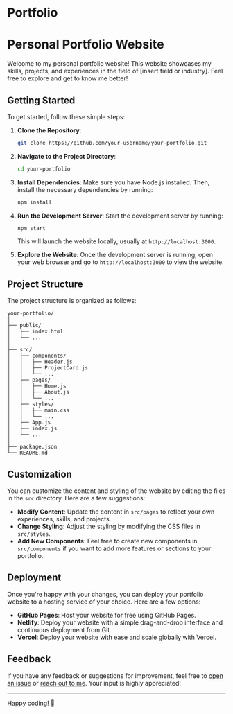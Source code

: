 # Portfolio

# Personal Portfolio Website

Welcome to my personal portfolio website! This website showcases my skills, projects, and experiences in the field of [insert field or industry]. Feel free to explore and get to know me better!

## Getting Started

To get started, follow these simple steps:

1. **Clone the Repository**: 
   ```bash
   git clone https://github.com/your-username/your-portfolio.git
   ```

2. **Navigate to the Project Directory**: 
   ```bash
   cd your-portfolio
   ```

3. **Install Dependencies**:
   Make sure you have Node.js installed. Then, install the necessary dependencies by running:
   ```bash
   npm install
   ```

4. **Run the Development Server**:
   Start the development server by running:
   ```bash
   npm start
   ```
   This will launch the website locally, usually at `http://localhost:3000`.

5. **Explore the Website**:
   Once the development server is running, open your web browser and go to `http://localhost:3000` to view the website. 

## Project Structure

The project structure is organized as follows:

```
your-portfolio/
│
├── public/
│   ├── index.html
│   └── ...
│
├── src/
│   ├── components/
│   │   ├── Header.js
│   │   ├── ProjectCard.js
│   │   └── ...
│   ├── pages/
│   │   ├── Home.js
│   │   ├── About.js
│   │   └── ...
│   ├── styles/
│   │   ├── main.css
│   │   └── ...
│   ├── App.js
│   ├── index.js
│   └── ...
│
├── package.json
└── README.md
```

## Customization

You can customize the content and styling of the website by editing the files in the `src` directory. Here are a few suggestions:

- **Modify Content**: Update the content in `src/pages` to reflect your own experiences, skills, and projects.
- **Change Styling**: Adjust the styling by modifying the CSS files in `src/styles`.
- **Add New Components**: Feel free to create new components in `src/components` if you want to add more features or sections to your portfolio.

## Deployment

Once you're happy with your changes, you can deploy your portfolio website to a hosting service of your choice. Here are a few options:

- **GitHub Pages**: Host your website for free using GitHub Pages.
- **Netlify**: Deploy your website with a simple drag-and-drop interface and continuous deployment from Git.
- **Vercel**: Deploy your website with ease and scale globally with Vercel.

## Feedback

If you have any feedback or suggestions for improvement, feel free to [open an issue](https://github.com/your-username/your-portfolio/issues) or [reach out to me](mailto:your-email@example.com). Your input is highly appreciated!

---

Happy coding! 🚀
